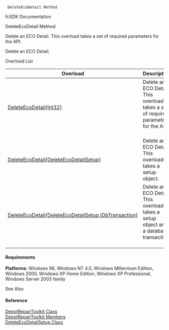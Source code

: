﻿     DeleteEcoDetail Method                                                   

fcSDK Documentation

DeleteEcoDetail Method

Delete an ECO Detail. This overload takes a set of required parameters for the API.

Delete an ECO Detail.

Overload List

| Overload | Description |
| --- | --- |
| [DeleteEcoDetail(Int32)](FChoice.Toolkits.Clarify~FChoice.Toolkits.Clarify.DepotRepair.DepotRepairToolkit~DeleteEcoDetail(Int32).md) | Delete an ECO Detail. This overload takes a set of required parameters for the API.   |
| [DeleteEcoDetail(DeleteEcoDetailSetup)](FChoice.Toolkits.Clarify~FChoice.Toolkits.Clarify.DepotRepair.DepotRepairToolkit~DeleteEcoDetail(DeleteEcoDetailSetup).md) | Delete an ECO Detail. This overload takes a setup object.   |
| [DeleteEcoDetail(DeleteEcoDetailSetup,IDbTransaction)](FChoice.Toolkits.Clarify~FChoice.Toolkits.Clarify.DepotRepair.DepotRepairToolkit~DeleteEcoDetail(DeleteEcoDetailSetup,IDbTransaction).md) | Delete an ECO Detail. This overload takes a setup object and a database transaction.   |

#### Requirements

**Platforms:** Windows 98, Windows NT 4.0, Windows Millennium Edition, Windows 2000, Windows XP Home Edition, Windows XP Professional, Windows Server 2003 family

See Also

#### Reference

[DepotRepairToolkit Class](FChoice.Toolkits.Clarify~FChoice.Toolkits.Clarify.DepotRepair.DepotRepairToolkit.md)  
[DepotRepairToolkit Members](FChoice.Toolkits.Clarify~FChoice.Toolkits.Clarify.DepotRepair.DepotRepairToolkit_members.md)  
[DeleteEcoDetailSetup Class](FChoice.Toolkits.Clarify~FChoice.Toolkits.Clarify.DepotRepair.DeleteEcoDetailSetup.md)